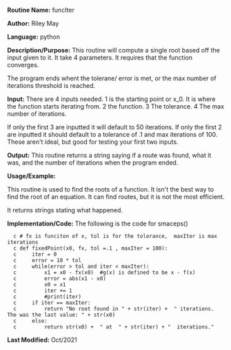 

**Routine Name:**           funcIter

**Author:** Riley May

**Language:** python

**Description/Purpose:** This routine will compute a single root based off the input given to it. It take 4 parameters. 
It requires that the function converges. 

The program ends whent the tolerane/ error is met, or the max number of iterations threshold is reached. 

**Input:** There are 4 inputs needed. 1 is the  starting point or x_0. It is where the function starts iterating from.
2 the function. 
3  The tolerance.
4 The max number of iterations. 

If only the first 3 are inputted it will default to 50 iterations. If only the first 2 are inputted it should default to a tolerance 
of .1  and max iterations of 100. These aren't ideal, but good for testing your first two inputs. 

**Output:** This routine returns a string saying if a route was found, what it was, and the number of iterations when the program ended. 


**Usage/Example:**

This routine is used to find the roots of a function. It isn't the best way to find the root of an equation. 
It can find routes, but it is not the most efficient. 

It returns strings stating what happened. 

**Implementation/Code:** The following is the code for smaceps()


      c # fx is funciton of x, tol is for the tolerance,  maxIter is max iterations
      c def fixedPoint(x0, fx, tol =.1 , maxIter = 100):
      c     iter = 0
      c     error = 10 * tol
      c     while(error > tol and iter < maxIter):
      c         x1 = x0 - fx(x0)  #g(x) is defined to be x - f(x)
      c         error = abs(x1 - x0)
      c         x0 = x1
      c         iter += 1
      c         #print(iter)
      c     if iter == maxIter:
      c         return "No root found in " + str(iter) +  " iterations. The was the last value: " + str(x0)
      c     else:
      c         return str(x0) +  " at  " + str(iter) + "  iterations."

**Last Modified:** Oct/2021
